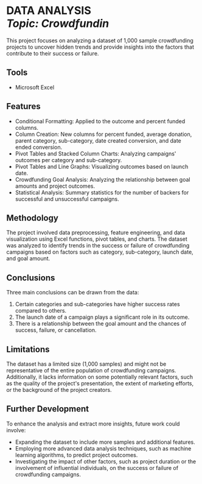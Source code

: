 <h1 align="left"> DATA ANALYSIS <br><i>Topic: Crowdfundin</i> </h1> 

<p>This project focuses on analyzing a dataset of 1,000 sample crowdfunding projects to uncover hidden trends and provide insights into the factors that contribute to their success or failure.</p>

## Tools
- Microsoft Excel

## Features
- Conditional Formatting: Applied to the outcome and percent funded columns.
- Column Creation: New columns for percent funded, average donation, parent category, sub-category, date created conversion, and date ended conversion.
- Pivot Tables and Stacked Column Charts: Analyzing campaigns' outcomes per category and sub-category.
- Pivot Tables and Line Graphs: Visualizing outcomes based on launch date.
- Crowdfunding Goal Analysis: Analyzing the relationship between goal amounts and project outcomes.
- Statistical Analysis: Summary statistics for the number of backers for successful and unsuccessful campaigns.

## Methodology
The project involved data preprocessing, feature engineering, and data visualization using Excel functions, pivot tables, and charts. The dataset was analyzed to identify trends in the success or failure of crowdfunding campaigns based on factors such as category, sub-category, launch date, and goal amount.

## Conclusions
Three main conclusions can be drawn from the data:

1. Certain categories and sub-categories have higher success rates compared to others.
2. The launch date of a campaign plays a significant role in its outcome.
3. There is a relationship between the goal amount and the chances of success, failure, or cancellation.

## Limitations
The dataset has a limited size (1,000 samples) and might not be representative of the entire population of crowdfunding campaigns. Additionally, it lacks information on some potentially relevant factors, such as the quality of the project's presentation, the extent of marketing efforts, or the background of the project creators.

## Further Development
To enhance the analysis and extract more insights, future work could involve:

- Expanding the dataset to include more samples and additional features.
- Employing more advanced data analysis techniques, such as machine learning algorithms, to predict project outcomes.
- Investigating the impact of other factors, such as project duration or the involvement of influential individuals, on the success or failure of crowdfunding campaigns.
